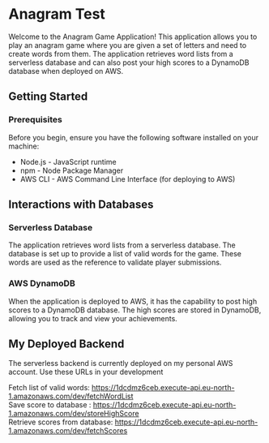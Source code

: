 # Anagram Test

Welcome to the Anagram Game Application! This application allows you to play an anagram game where you are given a set of letters and need to create words from them. The application retrieves word lists from a serverless database and can also post your high scores to a DynamoDB database when deployed on AWS.

## Getting Started

### Prerequisites

Before you begin, ensure you have the following software installed on your machine:

- Node.js - JavaScript runtime
- npm - Node Package Manager
- AWS CLI - AWS Command Line Interface (for deploying to AWS)

## Interactions with Databases

### Serverless Database

The application retrieves word lists from a serverless database. The database is set up to provide a list of valid words for the game. These words are used as the reference to validate player submissions.

### AWS DynamoDB

When the application is deployed to AWS, it has the capability to post high scores to a DynamoDB database. The high scores are stored in DynamoDB, allowing you to track and view your achievements.

## My Deployed Backend

The serverless backend is currently deployed on my personal AWS account. Use these URLs in your development

Fetch list of valid words: https://1dcdmz6ceb.execute-api.eu-north-1.amazonaws.com/dev/fetchWordList
<br>
Save score to database : https://1dcdmz6ceb.execute-api.eu-north-1.amazonaws.com/dev/storeHighScore
<br>
Retrieve scores from database: https://1dcdmz6ceb.execute-api.eu-north-1.amazonaws.com/dev/fetchScores
